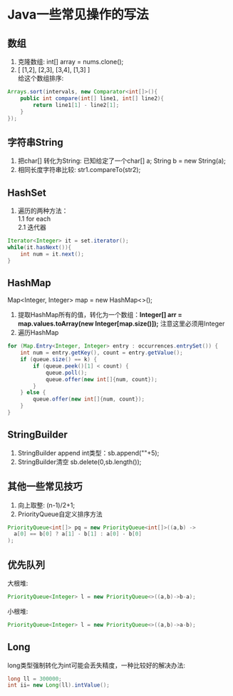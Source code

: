 # Java一些常见操作的写法
## 数组
1. 克隆数组: int[] array = nums.clone();
2. [ [1,2], [2,3], [3,4], [1,3] ] <br/>
给这个数组排序:
```Java
Arrays.sort(intervals, new Comparator<int[]>(){
    public int compare(int[] line1, int[] line2){
        return line1[1] - line2[1];
    }
});
```
## 字符串String
1. 把char[] 转化为String: 已知给定了一个char[] a; String b = new String(a);
2. 相同长度字符串比较: str1.compareTo(str2);

## HashSet
1. 遍历的两种方法：<br/>
   1.1 for each<br/>
   2.1 迭代器<br/>
```Java
Iterator<Integer> it = set.iterator();
while(it.hasNext()){
    int num = it.next();
}
```    
## HashMap
Map<Integer, Integer> map = new HashMap<>();
1. 提取HashMap所有的值，转化为一个数组：__Integer[] arr = map.values.toArray(new Integer[map.size()]);__ 注意这里必须用Integer<br/>
2. 遍历HashMap
```Java
for (Map.Entry<Integer, Integer> entry : occurrences.entrySet()) {
    int num = entry.getKey(), count = entry.getValue();
    if (queue.size() == k) {
        if (queue.peek()[1] < count) {
            queue.poll();
            queue.offer(new int[]{num, count});
        }
    } else {
        queue.offer(new int[]{num, count});
    }
}
```
## StringBuilder
1. StringBuilder append int类型：sb.append(""+5);
2. StringBuilder清空 sb.delete(0,sb.length());
## 其他一些常见技巧
1. 向上取整: (n-1)/2+1;
2. PriorityQueue自定义排序方法
```Java
PriorityQueue<int[]> pq = new PriorityQueue<int[]>((a,b) -> 
  a[0] == b[0] ? a[1] - b[1] : a[0] - b[0]
);
```
## 优先队列
大根堆: 
```Java
PriorityQueue<Integer> l = new PriorityQueue<>((a,b)->b-a);
```
小根堆: 
```Java
PriorityQueue<Integer> l = new PriorityQueue<>((a,b)->a-b);
```

## Long
long类型强制转化为int可能会丢失精度，一种比较好的解决办法:
```Java
long ll = 300000;  
int ii= new Long(ll).intValue(); 
```
